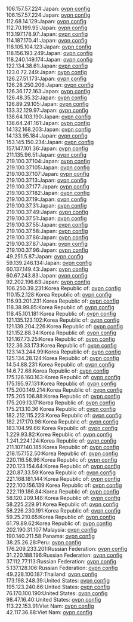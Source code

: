 106.157.57.224:Japan: [ovpn config](vpn/106_157_57_224.ovpn)  
106.157.57.224:Japan: [ovpn config](vpn/106_157_57_224.ovpn)  
112.68.14.129:Japan: [ovpn config](vpn/112_68_14_129.ovpn)  
112.70.199.95:Japan: [ovpn config](vpn/112_70_199_95.ovpn)  
113.197.178.97:Japan: [ovpn config](vpn/113_197_178_97.ovpn)  
114.187.170.41:Japan: [ovpn config](vpn/114_187_170_41.ovpn)  
118.105.104.123:Japan: [ovpn config](vpn/118_105_104_123.ovpn)  
118.156.193.249:Japan: [ovpn config](vpn/118_156_193_249.ovpn)  
118.240.149.174:Japan: [ovpn config](vpn/118_240_149_174.ovpn)  
122.134.38.61:Japan: [ovpn config](vpn/122_134_38_61.ovpn)  
123.0.72.249:Japan: [ovpn config](vpn/123_0_72_249.ovpn)  
126.27.51.173:Japan: [ovpn config](vpn/126_27_51_173.ovpn)  
126.28.250.206:Japan: [ovpn config](vpn/126_28_250_206.ovpn)  
126.36.172.163:Japan: [ovpn config](vpn/126_36_172_163.ovpn)  
126.48.35.32:Japan: [ovpn config](vpn/126_48_35_32.ovpn)  
126.89.29.105:Japan: [ovpn config](vpn/126_89_29_105.ovpn)  
133.32.129.97:Japan: [ovpn config](vpn/133_32_129_97.ovpn)  
138.64.103.190:Japan: [ovpn config](vpn/138_64_103_190.ovpn)  
138.64.241.161:Japan: [ovpn config](vpn/138_64_241_161.ovpn)  
14.132.168.203:Japan: [ovpn config](vpn/14_132_168_203.ovpn)  
14.133.95.184:Japan: [ovpn config](vpn/14_133_95_184.ovpn)  
153.145.150.234:Japan: [ovpn config](vpn/153_145_150_234.ovpn)  
157.147.101.36:Japan: [ovpn config](vpn/157_147_101_36.ovpn)  
211.135.96.51:Japan: [ovpn config](vpn/211_135_96_51.ovpn)  
219.100.37.104:Japan: [ovpn config](vpn/219_100_37_104.ovpn)  
219.100.37.105:Japan: [ovpn config](vpn/219_100_37_105.ovpn)  
219.100.37.107:Japan: [ovpn config](vpn/219_100_37_107.ovpn)  
219.100.37.13:Japan: [ovpn config](vpn/219_100_37_13.ovpn)  
219.100.37.177:Japan: [ovpn config](vpn/219_100_37_177.ovpn)  
219.100.37.182:Japan: [ovpn config](vpn/219_100_37_182.ovpn)  
219.100.37.19:Japan: [ovpn config](vpn/219_100_37_19.ovpn)  
219.100.37.31:Japan: [ovpn config](vpn/219_100_37_31.ovpn)  
219.100.37.49:Japan: [ovpn config](vpn/219_100_37_49.ovpn)  
219.100.37.51:Japan: [ovpn config](vpn/219_100_37_51.ovpn)  
219.100.37.55:Japan: [ovpn config](vpn/219_100_37_55.ovpn)  
219.100.37.58:Japan: [ovpn config](vpn/219_100_37_58.ovpn)  
219.100.37.86:Japan: [ovpn config](vpn/219_100_37_86.ovpn)  
219.100.37.87:Japan: [ovpn config](vpn/219_100_37_87.ovpn)  
219.100.37.96:Japan: [ovpn config](vpn/219_100_37_96.ovpn)  
49.251.5.87:Japan: [ovpn config](vpn/49_251_5_87.ovpn)  
59.139.246.134:Japan: [ovpn config](vpn/59_139_246_134.ovpn)  
60.137.149.43:Japan: [ovpn config](vpn/60_137_149_43.ovpn)  
60.67.243.83:Japan: [ovpn config](vpn/60_67_243_83.ovpn)  
92.202.196.63:Japan: [ovpn config](vpn/92_202_196_63.ovpn)  
106.250.39.231:Korea Republic of: [ovpn config](vpn/106_250_39_231.ovpn)  
110.15.2.128:Korea Republic of: [ovpn config](vpn/110_15_2_128.ovpn)  
116.93.201.231:Korea Republic of: [ovpn config](vpn/116_93_201_231.ovpn)  
118.38.99.85:Korea Republic of: [ovpn config](vpn/118_38_99_85.ovpn)  
118.45.101.181:Korea Republic of: [ovpn config](vpn/118_45_101_181.ovpn)  
121.135.123.102:Korea Republic of: [ovpn config](vpn/121_135_123_102.ovpn)  
121.139.204.226:Korea Republic of: [ovpn config](vpn/121_139_204_226.ovpn)  
121.152.88.34:Korea Republic of: [ovpn config](vpn/121_152_88_34.ovpn)  
121.167.73.25:Korea Republic of: [ovpn config](vpn/121_167_73_25.ovpn)  
122.36.33.173:Korea Republic of: [ovpn config](vpn/122_36_33_173.ovpn)  
123.143.244.99:Korea Republic of: [ovpn config](vpn/123_143_244_99.ovpn)  
125.134.28.124:Korea Republic of: [ovpn config](vpn/125_134_28_124.ovpn)  
14.54.88.231:Korea Republic of: [ovpn config](vpn/14_54_88_231.ovpn)  
14.6.72.68:Korea Republic of: [ovpn config](vpn/14_6_72_68.ovpn)  
175.126.160.163:Korea Republic of: [ovpn config](vpn/175_126_160_163.ovpn)  
175.195.97.131:Korea Republic of: [ovpn config](vpn/175_195_97_131.ovpn)  
175.200.149.214:Korea Republic of: [ovpn config](vpn/175_200_149_214.ovpn)  
175.205.106.88:Korea Republic of: [ovpn config](vpn/175_205_106_88.ovpn)  
175.209.13.17:Korea Republic of: [ovpn config](vpn/175_209_13_17.ovpn)  
175.213.10.36:Korea Republic of: [ovpn config](vpn/175_213_10_36.ovpn)  
182.212.115.223:Korea Republic of: [ovpn config](vpn/182_212_115_223.ovpn)  
182.217.170.98:Korea Republic of: [ovpn config](vpn/182_217_170_98.ovpn)  
183.104.99.66:Korea Republic of: [ovpn config](vpn/183_104_99_66.ovpn)  
1.229.93.82:Korea Republic of: [ovpn config](vpn/1_229_93_82.ovpn)  
1.241.224.124:Korea Republic of: [ovpn config](vpn/1_241_224_124.ovpn)  
211.107.140.185:Korea Republic of: [ovpn config](vpn/211_107_140_185.ovpn)  
218.157.152.50:Korea Republic of: [ovpn config](vpn/218_157_152_50.ovpn)  
220.116.58.96:Korea Republic of: [ovpn config](vpn/220_116_58_96.ovpn)  
220.123.154.64:Korea Republic of: [ovpn config](vpn/220_123_154_64.ovpn)  
220.87.33.59:Korea Republic of: [ovpn config](vpn/220_87_33_59.ovpn)  
221.168.181.144:Korea Republic of: [ovpn config](vpn/221_168_181_144.ovpn)  
222.100.156.139:Korea Republic of: [ovpn config](vpn/222_100_156_139.ovpn)  
222.119.186.84:Korea Republic of: [ovpn config](vpn/222_119_186_84.ovpn)  
58.120.209.148:Korea Republic of: [ovpn config](vpn/58_120_209_148.ovpn)  
58.225.229.91:Korea Republic of: [ovpn config](vpn/58_225_229_91.ovpn)  
58.226.230.191:Korea Republic of: [ovpn config](vpn/58_226_230_191.ovpn)  
59.25.210.65:Korea Republic of: [ovpn config](vpn/59_25_210_65.ovpn)  
61.79.89.62:Korea Republic of: [ovpn config](vpn/61_79_89_62.ovpn)  
202.190.31.107:Malaysia: [ovpn config](vpn/202_190_31_107.ovpn)  
190.140.211.58:Panama: [ovpn config](vpn/190_140_211_58.ovpn)  
38.25.26.28:Peru: [ovpn config](vpn/38_25_26_28.ovpn)  
176.209.233.201:Russian Federation: [ovpn config](vpn/176_209_233_201.ovpn)  
31.220.188.196:Russian Federation: [ovpn config](vpn/31_220_188_196.ovpn)  
37.112.77.113:Russian Federation: [ovpn config](vpn/37_112_77_113.ovpn)  
5.137.128.106:Russian Federation: [ovpn config](vpn/5_137_128_106.ovpn)  
49.228.100.187:Thailand: [ovpn config](vpn/49_228_100_187.ovpn)  
173.198.248.39:United States: [ovpn config](vpn/173_198_248_39.ovpn)  
195.123.240.66:United States: [ovpn config](vpn/195_123_240_66.ovpn)  
76.170.100.190:United States: [ovpn config](vpn/76_170_100_190.ovpn)  
98.47.16.40:United States: [ovpn config](vpn/98_47_16_40.ovpn)  
113.22.153.91:Viet Nam: [ovpn config](vpn/113_22_153_91.ovpn)  
42.117.36.88:Viet Nam: [ovpn config](vpn/42_117_36_88.ovpn)  
